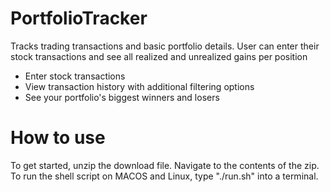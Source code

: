 # PortfolioTracker
Tracks trading transactions and basic portfolio details. User can enter their stock transactions and see all realized and unrealized gains per position 

- Enter stock transactions
- View transaction history with additional filtering options
- See your portfolio's biggest winners and losers

# How to use
To get started, unzip the download file. Navigate to the contents of the zip. To run the shell script on MACOS and Linux, type "./run.sh" into a terminal.
